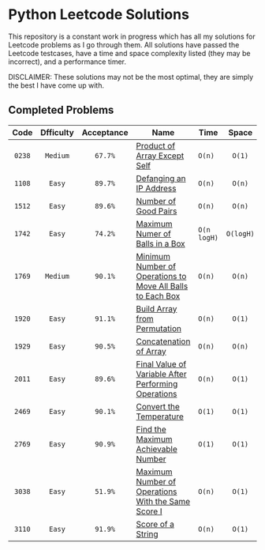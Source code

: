 # Python Leetcode Solutions
This repository is a constant work in progress which has all my solutions for Leetcode problems as I go through them. All solutions have passed the Leetcode testcases, have a time and space complexity listed (they may be incorrect), and a performance timer.  
  
DISCLAIMER: These solutions may not be the most optimal, they are simply the best I have come up with.

## Completed Problems
|  Code  | Dfficulty | Acceptance |                                                                              Name                                                                               |    Time     |   Space   |
| :---:  |   :---:   |    :---:   |                                                                              ---                                                                                |    ---      |   :---:   |
| `0238` | `Medium`  | `67.7%`    | [Product of Array Except Self](leetcode.com/problems/product-of-array-except-self)                                                                              | `O(n)`      | `O(1)`    |
| `1108` | `Easy`    | `89.7%`    | [Defanging an IP Address](leetcode.com/problems/defanging-an-ip-address)                                                                                        | `O(n)`      | `O(n)`    |
| `1512` | `Easy`    | `89.6%`    | [Number of Good Pairs](leetcode.com/problems/number-of-good-pairs)                                                                                              | `O(n)`      | `O(n)`    |
| `1742` | `Easy`    | `74.2%`    | [Maximum Numer of Balls in a Box](leetcode.com/problems/maximum-number-of-balls-in-a-box)                                                                       | `O(n logH)` | `O(logH)` |
| `1769` | `Medium`  | `90.1%`    | [Minimum Number of Operations to Move All Balls to Each Box](leetcode.com/problems/minimum-number-of-operations-to-move-all-balls-to-each-box)                  | `O(n)`      | `O(n)`    |
| `1920` | `Easy`    | `91.1%`    | [Build Array from Permutation](leetcode.com/problems/build-array-from-permutation)                                                                              | `O(n)`      | `O(1)`    |
| `1929` | `Easy`    | `90.5%`    | [Concatenation of Array]([url](leetcode.com/problems/concatenation-of-array))                                                                                   | `O(n)`      | `O(n)`    |
| `2011` | `Easy`    | `89.6%`    | [Final Value of Variable After Performing Operations](leetcode.com/problems/final-value-of-variable-after-performing-operations)                                | `O(n)`      | `O(1)`    |
| `2469` | `Easy`    | `90.1%`    | [Convert the Temperature]([url](leetcode.com/problems/convert-the-temperature))                                                                                 | `O(1)`      | `O(1)`    |
| `2769` | `Easy`    | `90.9%`    | [Find the Maximum Achievable Number]([url](leetcode.com/problems/find-the-maximum-achievable-number))                                                           | `O(1)`      | `O(1)`    |
| `3038` | `Easy`    | `51.9%`    | [Maximum Number of Operations With the Same Score I]([url](leetcode.com/problems/maximum-number-of-operations-with-the-same-score-i))                           | `O(n)`      | `O(1)`    |
| `3110` | `Easy`    | `91.9%`    | [Score of a String]([url](leetcode.com/problems/score-of-a-string))                                                                                             | `O(n)`      | `O(1)`    |
